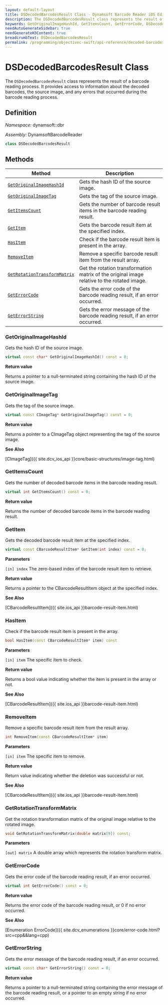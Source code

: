 ```yaml
---
layout: default-layout
title: DSDecodedBarcodesResult Class - Dynamsoft Barcode Reader iOS Edition
description: The DSDecodedBarcodesResult class represents the result of a barcode reading process. It provides access to information about the decoded barcodes, the source image, and any errors that occurred during the barcode reading process.
keywords: GetOriginalImageHashId, GetItemsCount, GetErrorCode, DSDecodedBarcodesResult, api reference
needAutoGenerateSidebar: true
needGenerateH3Content: true
breadcrumbText: DSDecodedBarcodesResult
permalink: /programming/objectivec-swift/api-reference/decoded-barcodes-result.html
---
```


# DSDecodedBarcodesResult Class

The `DSDecodedBarcodesResult` class represents the result of a barcode reading process. It provides access to information about the decoded barcodes, the source image, and any errors that occurred during the barcode reading process.

## Definition

*Namespace:* dynamsoft::dbr

*Assembly:* DynamsoftBarcodeReader

```cpp
class DSDecodedBarcodesResult
```

## Methods

| Method               | Description |
|----------------------|-------------|
| [`GetOriginalImageHashId`](#getoriginalimagehashid) | Gets the hash ID of the source image. |
| [`GetOriginalImageTag`](#getoriginalimagetag) | Gets the tag of the source image. |
| [`GetItemsCount`](#getitemscount) | Gets the number of barcode result items in the barcode reading result. |
| [`GetItem`](#getitem) | Gets the barcode result item at the specified index. |
| [`HasItem`](#hasitem) | Check if the barcode result item is present in the array.|
| [`RemoveItem`](#removeitem) | Remove a specific barcode result item from the result array.|
| [`GetRotationTransformMatrix`](#getrotationtransformmatrix) | Get the rotation transformation matrix of the original image relative to the rotated image.|
| [`GetErrorCode`](#geterrorcode) | Gets the error code of the barcode reading result, if an error occurred. |
| [`GetErrorString`](#geterrorstring) | Gets the error message of the barcode reading result, if an error occurred. |

### GetOriginalImageHashId

Gets the hash ID of the source image.

```cpp
virtual const char* GetOriginalImageHashId() const = 0;
```

**Return value**

Returns a pointer to a null-terminated string containing the hash ID of the source image.

### GetOriginalImageTag

Gets the tag of the source image.

```cpp
virtual const CImageTag* GetOriginalImageTag() const = 0;
```

**Return value**

Returns a pointer to a CImageTag object representing the tag of the source image.

**See Also**

[CImageTag]({{ site.dcv_ios_api }}core/basic-structures/image-tag.html)

### GetItemsCount

Gets the number of decoded barcode items in the barcode reading result.

```cpp
virtual int GetItemsCount() const = 0;
```

**Return value**

Returns the number of decoded barcode items in the barcode reading result.

### GetItem

Gets the decoded barcode result item at the specified index.

```cpp
virtual const CBarcodeResultItem* GetItem(int index) const = 0;
```

**Parameters**

`[in] index` The zero-based index of the barcode result item to retrieve.

**Return value**

Returns a pointer to the CBarcodeResultItem object at the specified index.

**See Also**

[CBarcodeResultItem]({{ site.ios_api }}barcode-result-item.html)

### HasItem

Check if the barcode result item is present in the array.

```cpp
bool HasItem(const CBarcodeResultItem* item) const
```

**Parameters**

`[in] item` The specific item to check.

**Return value**

Returns a bool value indicating whether the item is present in the array or not.

**See Also**

[CBarcodeResultItem]({{ site.ios_api }}barcode-result-item.html)

### RemoveItem

Remove a specific barcode result item from the result array.

```cpp
int RemoveItem(const CBarcodeResultItem* item)
```

**Parameters**

`[in] item` The specific item to remove.

**Return value**

Return value indicating whether the deletion was successful or not.

**See Also**

[CBarcodeResultItem]({{ site.ios_api }}barcode-result-item.html)

### GetRotationTransformMatrix

Get the rotation transformation matrix of the original image relative to the rotated image.

```cpp
void GetRotationTransformMatrix(double matrix[9]) const;
```

**Parameters**

`[out] matrix` A double array which represents the rotation transform matrix.

### GetErrorCode

Gets the error code of the barcode reading result, if an error occurred.

```cpp
virtual int GetErrorCode() const = 0;
```

**Return value**

Returns the error code of the barcode reading result, or 0 if no error occurred.

**See Also**

[Enumeration ErrorCode]({{ site.dcv_enumerations }}core/error-code.html?src=cpp&&lang=cpp)

### GetErrorString

Gets the error message of the barcode reading result, if an error occurred.

```cpp
virtual const char* GetErrorString() const = 0;
```

**Return value**

Returns a pointer to a null-terminated string containing the error message of the barcode reading result, or a pointer to an empty string if no error occurred.
